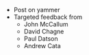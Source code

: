 - Post on yammer
- Targeted feedback from
  * John McCallum
  - David Chagne
  - Paul Datson
  - Andrew Cata